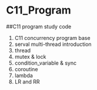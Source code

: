 # C11_Program
##C11 program study code
1. C11 concurrency program base
2. serval multi-thread introduction
3. thread
4. mutex & lock
5. condition_variable & sync
6. coroutine
7. lambda
8. LR and RR